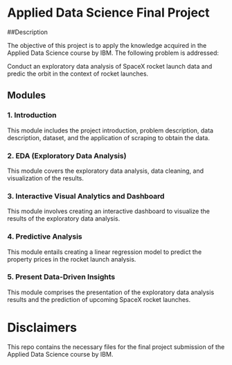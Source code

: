 
# Applied Data Science Final Project

##Description

The objective of this project is to apply the knowledge acquired in the Applied Data Science course by IBM. The following problem is addressed:

Conduct an exploratory data analysis of SpaceX rocket launch data and predic the orbit in the context of rocket launches.


## Modules

### 1. Introduction

This module includes the project introduction, problem description, data description, dataset, and the application of scraping to obtain the data.

### 2. EDA (Exploratory Data Analysis)

This module covers the exploratory data analysis, data cleaning, and visualization of the results.

### 3. Interactive Visual Analytics and Dashboard

This module involves creating an interactive dashboard to visualize the results of the exploratory data analysis.

### 4. Predictive Analysis

This module entails creating a linear regression model to predict the property prices in the rocket launch analysis.

### 5. Present Data-Driven Insights

This module comprises the presentation of the exploratory data analysis results and the prediction of upcoming SpaceX rocket launches.


# Disclaimers
This repo contains the necessary files for the final project submission of the Applied Data Science course by IBM.
